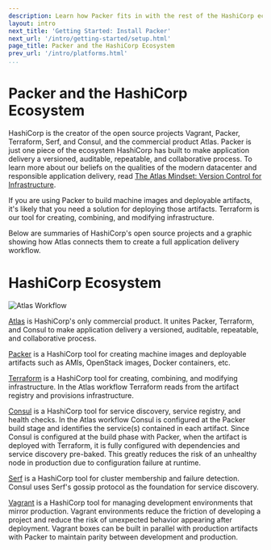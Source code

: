 ```yaml
---
description: Learn how Packer fits in with the rest of the HashiCorp ecosystem of tools
layout: intro
next_title: 'Getting Started: Install Packer'
next_url: '/intro/getting-started/setup.html'
page_title: Packer and the HashiCorp Ecosystem
prev_url: '/intro/platforms.html'
...
```


# Packer and the HashiCorp Ecosystem

HashiCorp is the creator of the open source projects Vagrant, Packer, Terraform,
Serf, and Consul, and the commercial product Atlas. Packer is just one piece of
the ecosystem HashiCorp has built to make application delivery a versioned,
auditable, repeatable, and collaborative process. To learn more about our
beliefs on the qualities of the modern datacenter and responsible application
delivery, read [The Atlas Mindset: Version Control for
Infrastructure](https://www.hashicorp.com/blog/atlas-mindset.html/?utm_source=packer&utm_campaign=HashicorpEcosystem).

If you are using Packer to build machine images and deployable artifacts, it's
likely that you need a solution for deploying those artifacts. Terraform is our
tool for creating, combining, and modifying infrastructure.

Below are summaries of HashiCorp's open source projects and a graphic showing
how Atlas connects them to create a full application delivery workflow.

# HashiCorp Ecosystem

![Atlas Workflow](docs/atlas-workflow.png)

[Atlas](https://atlas.hashicorp.com/?utm_source=packer&utm_campaign=HashicorpEcosystem)
is HashiCorp's only commercial product. It unites Packer, Terraform, and Consul
to make application delivery a versioned, auditable, repeatable, and
collaborative process.

[Packer](https://www.packer.io/?utm_source=packer&utm_campaign=HashicorpEcosystem)
is a HashiCorp tool for creating machine images and deployable artifacts such as
AMIs, OpenStack images, Docker containers, etc.

[Terraform](https://www.terraform.io/?utm_source=packer&utm_campaign=HashicorpEcosystem)
is a HashiCorp tool for creating, combining, and modifying infrastructure. In
the Atlas workflow Terraform reads from the artifact registry and provisions
infrastructure.

[Consul](https://www.consul.io/?utm_source=packer&utm_campaign=HashicorpEcosystem)
is a HashiCorp tool for service discovery, service registry, and health checks.
In the Atlas workflow Consul is configured at the Packer build stage and
identifies the service(s) contained in each artifact. Since Consul is configured
at the build phase with Packer, when the artifact is deployed with Terraform, it
is fully configured with dependencies and service discovery pre-baked. This
greatly reduces the risk of an unhealthy node in production due to configuration
failure at runtime.

[Serf](https://www.serfdom.io/?utm_source=packer&utm_campaign=HashicorpEcosystem) is
a HashiCorp tool for cluster membership and failure detection. Consul uses
Serf's gossip protocol as the foundation for service discovery.

[Vagrant](https://www.vagrantup.com/?utm_source=packer&utm_campaign=HashicorpEcosystem)
is a HashiCorp tool for managing development environments that mirror
production. Vagrant environments reduce the friction of developing a project and
reduce the risk of unexpected behavior appearing after deployment. Vagrant boxes
can be built in parallel with production artifacts with Packer to maintain
parity between development and production.
